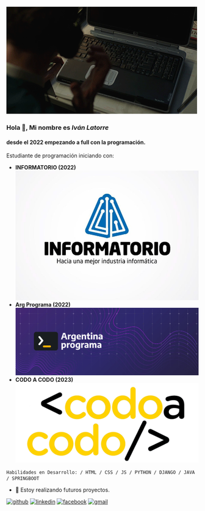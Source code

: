 
![GIF](/img/giphy.gif)
### Hola 👋, Mi nombre es ***Iván Latorre***
#### desde el 2022 empezando a full con la programación.

Estudiante de programación iniciando con:

- **INFORMATORIO (2022)**
    ![INFORMATORIO](/img/info.jpg)
- **Arg Programa (2022)**
    ![Arg Programa](/img/banner-ok-argentina-programa.jpg)
- **CODO A CODO (2023)**
    ![Codo A Codo](/img/logo-CAC-2.webp)
~~~
Habilidades en Desarrollo: / HTML / CSS / JS / PYTHON / DJANGO / JAVA / SPRINGBOOT 
~~~
- 🔭 Estoy realizando futuros proyectos. 


[<img src='https://cdn.jsdelivr.net/npm/simple-icons@3.0.1/icons/github.svg' alt='github' height='40'>](https://github.com/https://github.com/ivanlatorre)  [<img src='https://cdn.jsdelivr.net/npm/simple-icons@3.0.1/icons/linkedin.svg' alt='linkedin' height='40'>](https://www.linkedin.com/in/https://www.linkedin.com/in/ivan-latorre-abb007158//)  [<img src='https://cdn.jsdelivr.net/npm/simple-icons@3.0.1/icons/facebook.svg' alt='facebook' height='40'>](https://www.facebook.com/https://www.facebook.com/ivan.latorre.79)  [<img src='https://cdn.jsdelivr.net/npm/simple-icons@3.0.1/icons/gmail.svg' alt='gmail' height='40'>](ivanlatorre720@gmail.com)  

